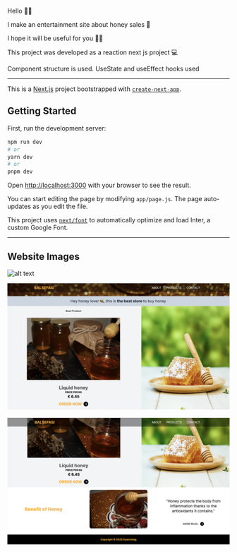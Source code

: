 Hello ✊🏼

I make an entertainment site about honey sales  🐝

I hope it will be useful for you  🙏🏻

This project was developed as a reaction next js project  💻

Component structure is used. UseState and useEffect hooks used

---



This is a [Next.js](https://nextjs.org/) project bootstrapped with [`create-next-app`](https://github.com/vercel/next.js/tree/canary/packages/create-next-app).

## Getting Started

First, run the development server:

```bash
npm run dev
# or
yarn dev
# or
pnpm dev
```

Open [http://localhost:3000](http://localhost:3000) with your browser to see the result.

You can start editing the page by modifying `app/page.js`. The page auto-updates as you edit the file.

This project uses [`next/font`](https://nextjs.org/docs/basic-features/font-optimization) to automatically optimize and load Inter, a custom Google Font.

---

## Website Images

![alt text](./readmeImages/screen1.png)

![alt text](./readmeImages/screen2.png)

![alt text](./readmeImages/screen3.png)